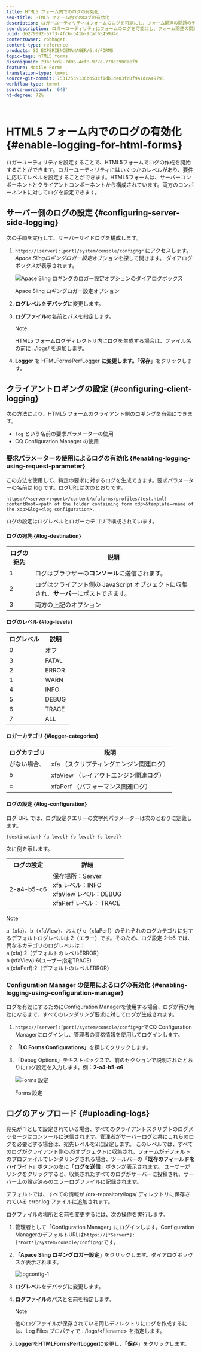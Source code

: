 ```yaml
---
title: HTML5 フォーム内でのログの有効化
seo-title: HTML5 フォーム内でのログの有効化
description: ロガーユーティリティはフォームのログを可能にし、フォーム関連の問題のデバッグに役立ちます。
seo-description: ロガーユーティリティはフォームのログを可能にし、フォーム関連の問題のデバッグに役立ちます。
uuid: d6279092-57f3-4fc6-b41b-9caf65459d4d
contentOwner: robhagat
content-type: reference
products: SG_EXPERIENCEMANAGER/6.4/FORMS
topic-tags: hTML5_forms
discoiquuid: 23bc7cd2-7d06-4ef8-977a-778e290daef9
feature: Mobile Forms
translation-type: tm+mt
source-git-commit: 75312539136bb53cf1db1de03fc0f9a1dca49791
workflow-type: tm+mt
source-wordcount: '648'
ht-degree: 72%

---
```



# HTML5 フォーム内でのログの有効化 {#enable-logging-for-html-forms}

ロガーユーティリティを設定することで、HTML5フォームでログの作成を開始することができます。ロガーユーティリティにはいくつかのレベルがあり、要件に応じてレベルを設定することができます。HTML5フォームは、サーバーコンポーネントとクライアントコンポーネントから構成されています。両方のコンポーネントに対してログを設定できます。 

## サーバー側のログの設定 {#configuring-server-side-logging}

次の手順を実行して、サーバーサイドログを構成します。

1. `https://[server]:[port]/system/console/configMgr` にアクセスします。*Apace Slingロギングロガー設定*&#x200B;オプションを探して開きます。 ダイアログボックスが表示されます。

   ![ Apace Sling ロギングのロガー設定オプションのダイアログボックス](assets/logconfig.png)

   Apace Sling ロギングロガー設定オプション

1. **ログレベル**&#x200B;を&#x200B;**デバッグ**&#x200B;に変更します。 

1. **ログファイル**&#x200B;の名前とパスを指定します。

   >[!NOTE]
   >
   >HTML5 フォームログディレクトリ内にログを生成する場合は、ファイル名の前に ../logs/ を追加します。

1. **Logger** を HTMLFormsPerfLogger **に変更します。**「**保存**」をクリックします。

## クライアントロギングの設定 {#configuring-client-logging}

次の方法により、HTML5 フォームのクライアント側のロギングを有効にできます。

* `log` という名前の要求パラメーターの使用
* CQ Configuration Manager の使用

### 要求パラメーターの使用によるログの有効化  {#enabling-logging-using-request-parameter}

この方法を使用して、特定の要求に対するログを生成できます。要求パラメーターの名前は **log** です。ログURLは次のとおりです。

`https://<server>:<port>/content/xfaforms/profiles/test.html?contentRoot=<path of the folder containing form xdp>&template=<name of the xdp>&log=<log configuration>.`

ログの設定はログレベルとロガーカテゴリで構成されています。

#### ログの宛先 {#log-destination}

<table> 
 <tbody> 
  <tr> 
   <th><strong>ログの宛先</strong></th> 
   <th><strong>説明</strong></th> 
  </tr> 
  <tr> 
   <td>1</td> 
   <td>ログはブラウザーの<strong>コンソール</strong>に送信されます。</td> 
  </tr> 
  <tr> 
   <td>2</td> 
   <td>ログはクライアント側の JavaScript オブジェクトに収集され、<strong>サーバー</strong>にポストできます。 </td> 
  </tr> 
  <tr> 
   <td>3</td> 
   <td>両方の上記のオプション<br /> </td> 
  </tr> 
 </tbody> 
</table>

#### ログのレベル {#log-levels}

<table> 
 <tbody> 
  <tr> 
   <th>ログレベル</th> 
   <th>説明</th> 
  </tr> 
  <tr> 
   <td>0</td> 
   <td>オフ<br type="_moz" /> </td> 
  </tr> 
  <tr> 
   <td>3</td> 
   <td>FATAL<br type="_moz" /> </td> 
  </tr> 
  <tr> 
   <td>2</td> 
   <td>ERROR<br type="_moz" /> </td> 
  </tr> 
  <tr> 
   <td>1</td> 
   <td>WARN<br type="_moz" /> </td> 
  </tr> 
  <tr> 
   <td>4</td> 
   <td>INFO<br type="_moz" /> </td> 
  </tr> 
  <tr> 
   <td>5</td> 
   <td>DEBUG<br type="_moz" /> </td> 
  </tr> 
  <tr> 
   <td>6</td> 
   <td>TRACE<br type="_moz" /> </td> 
  </tr> 
  <tr> 
   <td>7</td> 
   <td>ALL<br type="_moz" /> </td> 
  </tr> 
 </tbody> 
</table>

#### ロガーカテゴリ  {#logger-categories}

<table> 
 <tbody> 
  <tr> 
   <th>ログカテゴリ</th> 
   <th>説明</th> 
  </tr> 
  <tr> 
   <td>がない場合、</td> 
   <td>xfa （スクリプティングエンジン関連ログ）</td> 
  </tr> 
  <tr> 
   <td>b</td> 
   <td>xfaView （レイアウトエンジン関連ログ）<br type="_moz" /> </td> 
  </tr> 
  <tr> 
   <td>c</td> 
   <td>xfaPerf （パフォーマンス関連ログ）<br type="_moz" /> </td> 
  </tr> 
 </tbody> 
</table>

#### ログの設定 {#log-configuration}

ログ URL では、ログ設定クエリーの文字列パラメーターは次のとおりに定義します。

`{destination}-{a level}-{b level}-{c level}`

次に例を示します。

<table> 
 <tbody> 
  <tr> 
   <th>ログの設定</th> 
   <th>詳細</th> 
  </tr> 
  <tr> 
   <td>2-a4-b5-c6<br type="_moz" /> </td> 
   <td>保存場所：Server<br /> xfa レベル：INFO<br /> xfaView レベル：DEBUG<br /> xfaPerf レベル： TRACE</td> 
  </tr> 
 </tbody> 
</table>

>[!NOTE]
>
>a（xfa）、b（xfaView）、および c（xfaPerf）のそれぞれのログカテゴリに対するデフォルトログレベルは 2（エラー）です。そのため、ログ設定 2-b6 では、異なるカテゴリのログレベルは：\
>a (xfa):2（デフォルトのレベルERROR）\
>b (xfaView):6(ユーザー指定TRACE)\
>a (xfaPerf):2（デフォルトのレベルERROR）

### Configuration Manager の使用によるログの有効化 {#enabling-logging-using-configuration-manager}

ログを有効にするためにConfiguration Managerを使用する場合、ログが再び無効になるまで、すべてのレンダリング要求に対してログが生成されます。

1. `https://[server]:[port]/system/console/configMgr`でCQ Configuration Managerにログインし、管理者の資格情報を使用してログインします。
1. **「LC Forms Configurations」**&#x200B;を探してクリックします。
1. 「Debug Options」テキストボックスで、前のセクションで説明されたとおりにログ設定を入力します。例：**2-a4-b5-c6**

   ![Forms 設定](assets/forms_configuration.png)

   Forms 設定

## ログのアップロード {#uploading-logs}

宛先が 1 として設定されている場合、すべてのクライアントスクリプトのログメッセージはコンソールに送信されます。管理者がサーバーログと共にこれらのログを必要とする場合は、宛先レベルを2に設定します。 このレベルでは、すべてのログがクライアント側のJSオブジェクトに収集され、フォームがデフォルトのプロファイルでレンダリングされる場合、ツールバーの「**既存のフィールドをハイライト**」ボタンの左に「**ログを送信**」ボタンが表示されます。 ユーザーがリンクをクリックすると、収集されたすべてのログがサーバーに投稿され、サーバー上の設定済みのエラーログファイルに記録されます。

デフォルトでは、すべての情報が /crx-repository/logs/ ディレクトリに保存されている error.log ファイルに追加されます。

ログファイルの場所と名前を変更するには、次の操作を実行します。

1. 管理者として「Configuration Manager」にログインします。Configuration ManagerのデフォルトURLは`https://[*Server*]:[*Port*]/system/console/configMgr`です。
1. **「Apace Sling ロギングロガー設定」**&#x200B;をクリックします。ダイアログボックスが表示されます。

   ![logconfig-1](assets/logconfig-1.png)

1. **ログレベル**&#x200B;をデバッグに変更します。 

1. **ログファイル**&#x200B;のパスと名前を指定します。

   >[!NOTE]
   >
   >他のログファイルが保存されている同じディレクトリにログを作成するには、Log Files プロパティで ../logs/&lt;filename> を指定します。

1. **Logger**&#x200B;を&#x200B;**HTMLFormsPerfLogger**&#x200B;に変更し、**「保存**」をクリックします。


